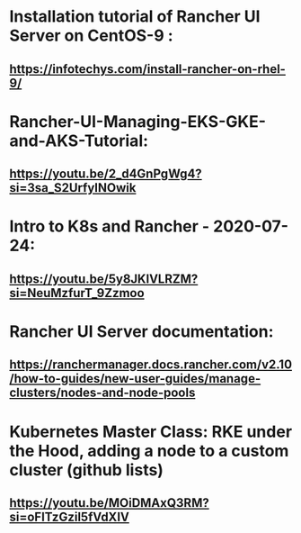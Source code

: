 

# Installation tutorial of Rancher UI Server on CentOS-9 : 

##  https://infotechys.com/install-rancher-on-rhel-9/
# Rancher-UI-Managing-EKS-GKE-and-AKS-Tutorial:

## https://youtu.be/2_d4GnPgWg4?si=3sa_S2UrfyINOwik

# Intro to K8s and Rancher - 2020-07-24:

## https://youtu.be/5y8JKlVLRZM?si=NeuMzfurT_9Zzmoo

# Rancher UI Server documentation: 

## https://ranchermanager.docs.rancher.com/v2.10/how-to-guides/new-user-guides/manage-clusters/nodes-and-node-pools

# Kubernetes Master Class: RKE under the Hood, adding a node to a custom cluster (github lists)

## https://youtu.be/MOiDMAxQ3RM?si=oFITzGzil5fVdXIV
